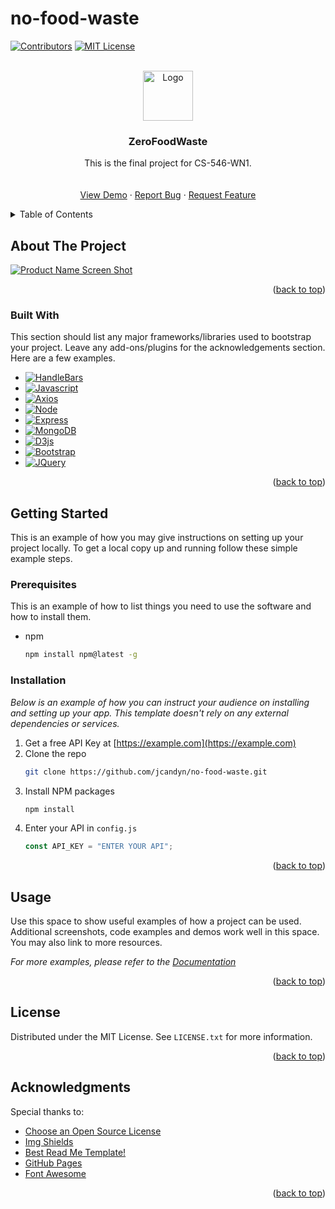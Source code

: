 # no-food-waste

<!-- Improved compatibility of back to top link: See: https://github.com/othneildrew/Best-README-Template/pull/73 -->

<a name="readme-top"></a>

<!--
*** Thanks for checking out the Best-README-Template. If you have a suggestion
*** that would make this better, please fork the repo and create a pull request
*** or simply open an issue with the tag "enhancement".
*** Don't forget to give the project a star!
*** Thanks again! Now go create something AMAZING! :D
-->

<!-- PROJECT SHIELDS -->
<!--
*** I'm using markdown "reference style" links for readability.
*** Reference links are enclosed in brackets [ ] instead of parentheses ( ).
*** See the bottom of this document for the declaration of the reference variables
*** for contributors-url, forks-url, etc. This is an optional, concise syntax you may use.
*** https://www.markdownguide.org/basic-syntax/#reference-style-links
-->

[![Contributors][contributors-shield]][contributors-url]
[![MIT License][license-shield]][license-url]

<!-- PROJECT LOGO -->
<br />
<div align="center">
  <a href="https://github.com/jcandyn/no-food-waste">
    <img src="./public/assets/planet.png" alt="Logo" width="80" height="80">
  </a>

  <h3 align="center">ZeroFoodWaste</h3>

  <p align="center">
    This is the final project for CS-546-WN1.
    <br />
    <br />
    <br />
    <a href="https://github.com/othneildrew/Best-README-Template">View Demo</a>
    ·
    <a href="https://github.com/jcandyn/no-food-waste/issues">Report Bug</a>
    ·
    <a href="https://github.com/jcandyn/no-food-waste/issues">Request Feature</a>
  </p>
</div>

<!-- TABLE OF CONTENTS -->
<details>
  <summary>Table of Contents</summary>
  <ol>
    <li>
      <a href="#about-the-project">About The Project</a>
      <ul>
        <li><a href="#built-with">Built With</a></li>
      </ul>
    </li>
    <li>
      <a href="#getting-started">Getting Started</a>
      <ul>
        <li><a href="#prerequisites">Prerequisites</a></li>
        <li><a href="#installation">Installation</a></li>
      </ul>
    </li>
    <li><a href="#usage">Usage</a></li>
    <li><a href="#license">License</a></li>
    <li><a href="#acknowledgments">Acknowledgments</a></li>
  </ol>
</details>

<!-- ABOUT THE PROJECT -->

## About The Project

[![Product Name Screen Shot][product-screenshot]](https://example.com)

<p align="right">(<a href="#readme-top">back to top</a>)</p>

### Built With

This section should list any major frameworks/libraries used to bootstrap your project. Leave any add-ons/plugins for the acknowledgements section. Here are a few examples.

- [![HandleBars][Handlebars.com]][Handlebars-url]
- [![Javascript][Javascript.com]][Javascript-url]
- [![Axios][Axios.com]][Axios-url]
- [![Node][Node.js.com]][Node.js-url]
- [![Express][Express.com]][Express-url]
- [![MongoDB][MongoDB.com]][MongoDB-url]
- [![D3js][D3js.com]][D3js-url]
- [![Bootstrap][Bootstrap.com]][Bootstrap-url]
- [![JQuery][JQuery.com]][JQuery-url]

<p align="right">(<a href="#readme-top">back to top</a>)</p>

<!-- GETTING STARTED -->

## Getting Started

This is an example of how you may give instructions on setting up your project locally.
To get a local copy up and running follow these simple example steps.

### Prerequisites

This is an example of how to list things you need to use the software and how to install them.

- npm
  ```sh
  npm install npm@latest -g
  ```

### Installation

_Below is an example of how you can instruct your audience on installing and setting up your app. This template doesn't rely on any external dependencies or services._

1. Get a free API Key at [https://example.com](https://example.com)
2. Clone the repo
   ```sh
   git clone https://github.com/jcandyn/no-food-waste.git
   ```
3. Install NPM packages
   ```sh
   npm install
   ```
4. Enter your API in `config.js`
   ```js
   const API_KEY = "ENTER YOUR API";
   ```

<p align="right">(<a href="#readme-top">back to top</a>)</p>

<!-- USAGE EXAMPLES -->

## Usage

Use this space to show useful examples of how a project can be used. Additional screenshots, code examples and demos work well in this space. You may also link to more resources.

_For more examples, please refer to the [Documentation](https://example.com)_

<p align="right">(<a href="#readme-top">back to top</a>)</p>

<!-- LICENSE -->

## License

Distributed under the MIT License. See `LICENSE.txt` for more information.

<p align="right">(<a href="#readme-top">back to top</a>)</p>

<!-- ACKNOWLEDGMENTS -->

## Acknowledgments

Special thanks to:

- [Choose an Open Source License](https://choosealicense.com)
- [Img Shields](https://shields.io)
- [Best Read Me Template!](https://github.com/othneildrew/Best-README-Template)
- [GitHub Pages](https://pages.github.com)
- [Font Awesome](https://fontawesome.com)

<p align="right">(<a href="#readme-top">back to top</a>)</p>

<!-- MARKDOWN LINKS & IMAGES -->
<!-- https://www.markdownguide.org/basic-syntax/#reference-style-links -->

[contributors-shield]: https://img.shields.io/badge/Contributions-4-brightgreen.svg?style=for-the-badge
[contributors-url]: https://github.com/jcandyn/no-food-waste/graphs/contributors
[license-shield]: https://img.shields.io/github/license/othneildrew/Best-README-Template.svg?style=for-the-badge
[license-url]: https://github.com/jcandyn/no-food-waste/LICENSE.md
[product-screenshot]: images/screenshot.png
[Express.com]: https://img.shields.io/badge/Express-000000?style=for-the-badge&logo=express&logoColor=white
[Express-url]: https://expressjs.com/
[MongoDB-url]: https://www.mongodb.com/
[MongoDB.com]: https://img.shields.io/badge/MongoDB-47A248?style=for-the-badge&logo=mongodb&logoColor=white
[D3js-url]: https://d3js.org/
[D3js.com]: https://img.shields.io/badge/D3.js-F9A03C?style=for-the-badge&logo=d3.js&logoColor=white
[Axios.com]: https://img.shields.io/badge/Axios-56A2D6?style=for-the-badge&logo=axios&logoColor=white
[Axios-url]: https://axios-http.com/
[Node.js.com]: https://img.shields.io/badge/Node.js-339933?style=for-the-badge&logo=node.js&logoColor=white
[Node.js-url]: https://nodejs.org/
[Javascript-url]: https://developer.mozilla.org/en-US/docs/Web/JavaScript
[Javascript.com]: https://img.shields.io/badge/JavaScript-F7DF1E?style=for-the-badge&logo=javascript&logoColor=black
[Handlebars.com]: https://img.shields.io/badge/Handlebars-F37726?style=for-the-badge&logo=handlebars&logoColor=white
[Handlebars-url]: https://handlebarsjs.com/
[Bootstrap.com]: https://img.shields.io/badge/Bootstrap-563D7C?style=for-the-badge&logo=bootstrap&logoColor=white
[Bootstrap-url]: https://getbootstrap.com
[JQuery.com]: https://img.shields.io/badge/jQuery-0769AD?style=for-the-badge&logo=jquery&logoColor=white
[JQuery-url]: https://jquery.com
